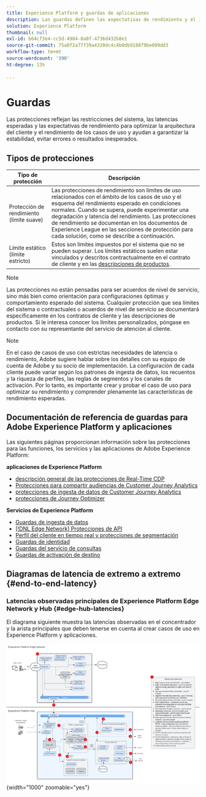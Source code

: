 ```yaml
---
title: Experience Platform y guardas de aplicaciones
description: Las guardas definen las expectativas de rendimiento y el impacto para los componentes y servicios dentro de Adobe Experience Platform y las aplicaciones
solution: Experience Platform
thumbnail: null
exl-id: b64cf3e4-cc5d-4984-8a0f-4736d432b8e1
source-git-commit: 75a0f2a77f39a4320dc4c4b0db918879be099dd3
workflow-type: tm+mt
source-wordcount: '390'
ht-degree: 13%

---
```



# Guardas

Las protecciones reflejan las restricciones del sistema, las latencias esperadas y las expectativas de rendimiento para optimizar la arquitectura del cliente y el rendimiento de los casos de uso y ayudan a garantizar la estabilidad, evitar errores o resultados inesperados.

## Tipos de protecciones

| Tipo de protección | Descripción |
|---|---|
| Protección de rendimiento (límite suave) | Las protecciones de rendimiento son límites de uso relacionados con el ámbito de los casos de uso y el esquema del rendimiento esperado en condiciones normales. Cuando se supera, puede experimentar una degradación y latencia del rendimiento. Las protecciones de rendimiento se documentan en los documentos de Experience League en las secciones de protección para cada solución, como se describe a continuación. |
| Límite estático (límite estricto) | Estos son límites impuestos por el sistema que no se pueden superar. Los límites estáticos suelen estar vinculados y descritos contractualmente en el contrato de cliente y en las [descripciones de productos](https://helpx.adobe.com/legal/product-descriptions.html). |

>[!NOTE]
>
> Las protecciones no están pensadas para ser acuerdos de nivel de servicio, sino más bien como orientación para configuraciones óptimas y comportamiento esperado del sistema. Cualquier protección que sea límites del sistema o contractuales o acuerdos de nivel de servicio se documentará específicamente en los contratos de cliente y las descripciones de productos. Si le interesa conocer los límites personalizados, póngase en contacto con su representante del servicio de atención al cliente.

>[!NOTE]
>
> En el caso de casos de uso con estrictas necesidades de latencia o rendimiento, Adobe sugiere hablar sobre los detalles con su equipo de cuenta de Adobe y su socio de implementación. La configuración de cada cliente puede variar según los patrones de ingesta de datos, los recuentos y la riqueza de perfiles, las reglas de segmentos y los canales de activación. Por lo tanto, es importante crear y probar el caso de uso para optimizar su rendimiento y comprender plenamente las características de rendimiento esperadas.

## Documentación de referencia de guardas para Adobe Experience Platform y aplicaciones

Las siguientes páginas proporcionan información sobre las protecciones para las funciones, los servicios y las aplicaciones de Adobe Experience Platform:

**aplicaciones de Experience Platform**

* [descripción general de las protecciones de Real-Time CDP](https://experienceleague.adobe.com/docs/experience-platform/rtcdp/guardrails/overview.html)
* [Protecciones para compartir audiencias de Customer Journey Analytics](https://experienceleague.adobe.com/docs/analytics-platform/using/cja-components/audiences/publish.html#latency)
* [protecciones de ingesta de datos de Customer Journey Analytics](https://experienceleague.adobe.com/docs/experience-platform/sources/connectors/adobe-applications/analytics.html#what-is-the-expected-latency-for-analytics-data-on-platform%3F)
* [protecciones de Journey Optimizer](https://experienceleague.adobe.com/docs/journey-optimizer/using/get-started/guardrails.html)

**Servicios de Experience Platform**

* [Guardas de ingesta de datos](https://experienceleague.adobe.com/docs/experience-platform/ingestion/guardrails.html)
* [[!DNL Edge Network] Protecciones de API](https://experienceleague.adobe.com/docs/experience-platform/edge-network-server-api/guardrails.html)
* [Perfil del cliente en tiempo real y protecciones de segmentación](https://experienceleague.adobe.com/docs/experience-platform/profile/guardrails.html?lang=es)
* [Guardas de identidad](https://experienceleague.adobe.com/docs/experience-platform/identity/guardrails.html?lang=es)
* [Guardas del servicio de consultas](https://experienceleague.adobe.com/docs/experience-platform/query/guardrails.html?lang=es)
* [Guardas de activación de destino](https://experienceleague.adobe.com/docs/experience-platform/destinations/guardrails.html?lang=es)

## Diagramas de latencia de extremo a extremo {#end-to-end-latency}

### Latencias observadas principales de Experience Platform Edge Network y Hub {#edge-hub-latencies}

El diagrama siguiente muestra las latencias observadas en el concentrador y la arista principales que deben tenerse en cuenta al crear casos de uso en Experience Platform y aplicaciones.

![Latencias observadas principales de Experience Platform [!DNL Edge Network] y hub.](/help/blueprints/experience-platform/assets/aep_edge_hub_latency_v1.svg "Latencias observadas principales de Edge Network y hub de Experience Platform"){width="1000" zoomable="yes"}